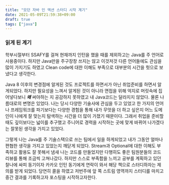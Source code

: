 ```yaml
---
title: "모던 자바 인 액션 스터디 시작 계기"
date: 2021-05-09T21:59:38+09:00
draft: true
tags: ["java"]
---
```

### 읽게 된 계기
학부시절부터 SSAFY를 걸쳐 현재까지 인턴을 했을 때를 제외하고는 Java를 주 언어로 사용중이다. 하지만 Java만을 주구장창 쓰지는 않고 이것저것 다른 언어들에도 관심을 많이 가지기도 하였고 Clean code에 대한 이해도 부족으로 대부분의 시간을 헛으로 보냈다고 생각한다.

Java 8 이후의 변경점에 알게된 것도 프로젝트를 하면서가 아닌 취업준비를 하면서 알게되었다. 하지만 필요성을 느껴서 알게된 것이 아니라 면접을 위해 억지로 머릿속에 집어넣다보니 ***왜*** 써야하는 지 공감하지 못하였고 내 Java코드는 달라지지 않았다. 물론 나름대로의 변명은 있었다. 나는 당시 다양한 기술사에 관심을 두고 있었고 한 가지의 언어나 프레임워크를 파기보다는 다양한 경험을 통해 내가 무엇을 더 하고 싶은지 어느 도메인이 나에게 잘 맞는지 탐색하는 시간을 더 많이 가졌기 때문이다. 그래서 취업을 준비할 때도 깊이보다는 넓이를 추구했고 주니어로 경력을 시작하는 곳에 맞게 바뀌어 나가겠다는 잘못된 생각을 가지고 있었다.

그렇게 나는 Java를 주 기술스택으로 쓰는 팀에서 일을 하게되었고 내가 그동안 얼마나 편협한 생각을 가지고 있었는지 깨닫게 되었다. Stream과 Optional에 대한 이해도 부족하고 활용도 잘 못해서 냄새 나는 코드를 만들었지만 다행히도 좋은 팀원분들의 코드 리뷰를 통해 조금씩 고쳐나갔다. 하지만 스스로 부족함을 느끼고 공부를 계획하고 있던 찰나에 싸피 동기이자 카카오 인턴 동기에게 연락이 와서 해당 책으로 스터디하자는 제의를 받게 되었다. 당연히 콜을 하였고 저번주에 앞 쪽 스트림 영역까지 스터디를 마치고 중간 결과를 기록하고자 포스팅을 시작하고자한다.